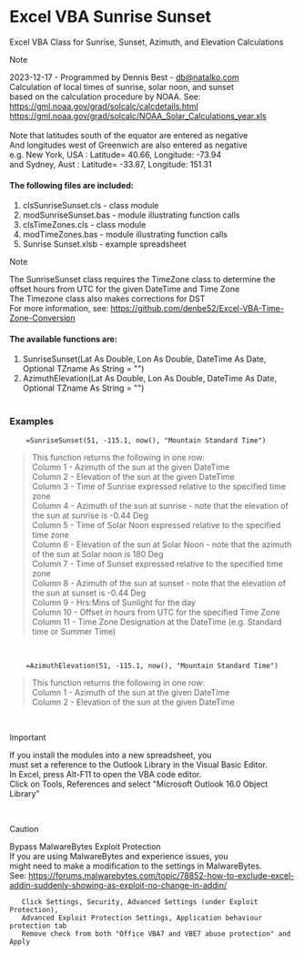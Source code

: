 # Excel VBA Sunrise Sunset
Excel VBA Class for Sunrise, Sunset, Azimuth, and Elevation Calculations

> [!NOTE]
> 2023-12-17 - Programmed by Dennis Best - db@natalko.com<br/>
> Calculation of local times of sunrise, solar noon, and sunset<br/>
> based on the calculation procedure by NOAA. See:<br/>
> https://gml.noaa.gov/grad/solcalc/calcdetails.html<br/>
> https://gml.noaa.gov/grad/solcalc/NOAA_Solar_Calculations_year.xls<br/><br/>
> Note that latitudes south of the equator are entered as negative<br/>
> And longitudes west of Greenwich are also entered as negative<br/>
> e.g. New York, USA : Latitude=  40.66, Longitude:  -73.94<br/>
> and  Sydney,  Aust : Latitude= -33.87, Longitude:  151.31<br/>

#### The following files are included:<br/>
1. clsSunriseSunset.cls - class module
2. modSunriseSunset.bas - module illustrating function calls
3. clsTimeZones.cls - class module<br/>
4. modTimeZones.bas - module illustrating function calls<br/>
5. Sunrise Sunset.xlsb - example spreadsheet<br/>
       


> [!NOTE]
> The SunriseSunset class requires the TimeZone class to determine the<br/> 
> offset hours from UTC for the given DateTime and Time Zone<br/>
> The Timezone class also makes corrections for DST<br/>
> For more information, see: https://github.com/denbe52/Excel-VBA-Time-Zone-Conversion<br/>

  
#### The available functions are:<br/>
1. SunriseSunset(Lat As Double, Lon As Double, DateTime As Date, Optional TZname As String = "")<br/>
2. AzimuthElevation(Lat As Double, Lon As Double, DateTime As Date, Optional TZname As String = "")<br/><br/> 

### Examples
```VBA
    =SunriseSunset(51, -115.1, now(), "Mountain Standard Time") 
```
> This function returns the following in one row:<br/>
> Column  1 - Azimuth   of the sun at the given DateTime<br/>
> Column  2 - Elevation of the sun at the given DateTime<br/>
> Column  3 - Time of Sunrise expressed relative to the specified time zone<br/>
> Column  4 - Azimuth of the sun at sunrise - note that the elevation of the sun at sunrise is -0.44 Deg<br/>
> Column  5 - Time of Solar Noon expressed relative to the specified time zone<br/>
> Column  6 - Elevation of the sun at Solar Noon - note that the azimuth of the sun at Solar noon is 180 Deg<br/>
> Column  7 - Time of Sunset expressed relative to the specified time zone<br/>
> Column  8 - Azimuth of the sun at sunset - note that the elevation of the sun at sunset is -0.44 Deg<br/>
> Column  9 - Hrs:Mins of Sunlight for the day<br/>
> Column 10 - Offset in hours from UTC for the specified Time Zone<br/>
> Column 11 - Time Zone Designation at the DateTime (e.g. Standard time or Summer Time)

<br/>

```VBA
    =AzimuthElevation(51, -115.1, now(), "Mountain Standard Time") 
```
> This function returns the following in one row:<br/>
> Column  1 - Azimuth   of the sun at the given DateTime<br/>
> Column  2 - Elevation of the sun at the given DateTime


<br/>

> [!IMPORTANT]
> If you install the modules into a new spreadsheet, you<br/> 
> must set a reference to the Outlook Library in the Visual Basic Editor.<br/>
>    In Excel, press Alt-F11 to open the VBA code editor.<br/>
>    Click on Tools, References and select "Microsoft Outlook 16.0 Object Library"

<br/>

> [!CAUTION]
> Bypass MalwareBytes Exploit Protection<br/>
> If you are using MalwareBytes and experience issues, you<br/>
> might need to make a modification to the settings in MalwareBytes.<br/>
> See: https://forums.malwarebytes.com/topic/78852-how-to-exclude-excel-addin-suddenly-showing-as-exploit-no-change-in-addin/
>
>```
>    Click Settings, Security, Advanced Settings (under Exploit Protection),
>    Advanced Exploit Protection Settings, Application behaviour protection tab
>    Remove check from both "Office VBA7 and VBE7 abuse protection" and Apply
>```

